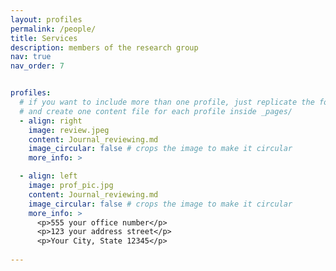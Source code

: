 ```yaml
---
layout: profiles
permalink: /people/
title: Services
description: members of the research group
nav: true
nav_order: 7


profiles:
  # if you want to include more than one profile, just replicate the following block
  # and create one content file for each profile inside _pages/
  - align: right
    image: review.jpeg
    content: Journal_reviewing.md
    image_circular: false # crops the image to make it circular
    more_info: >

  - align: left
    image: prof_pic.jpg
    content: Journal_reviewing.md
    image_circular: false # crops the image to make it circular
    more_info: >
      <p>555 your office number</p>
      <p>123 your address street</p>
      <p>Your City, State 12345</p>
      
---
```

